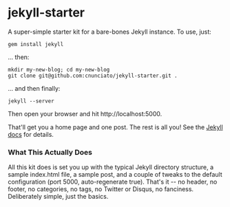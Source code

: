 jekyll-starter
==============

A super-simple starter kit for a bare-bones Jekyll instance.  To use, just:

    gem install jekyll

... then:

	mkdir my-new-blog; cd my-new-blog
	git clone git@github.com:cnunciato/jekyll-starter.git .

... and then finally:

    jekyll --server

Then open your browser and hit http://localhost:5000.

That'll get you a home page and one post.  The rest is all you!  See the [Jekyll docs](https://github.com/mojombo/jekyll/wiki) for details.

### What This Actually Does	

All this kit does is set you up with the typical Jekyll directory structure, a sample index.html file, a sample post, and a couple of tweaks to the default configuration (port 5000, auto-regenerate true).  That's it -- no header, no footer, no categories, no tags, no Twitter or Disqus, no fanciness.  Deliberately simple, just the basics.